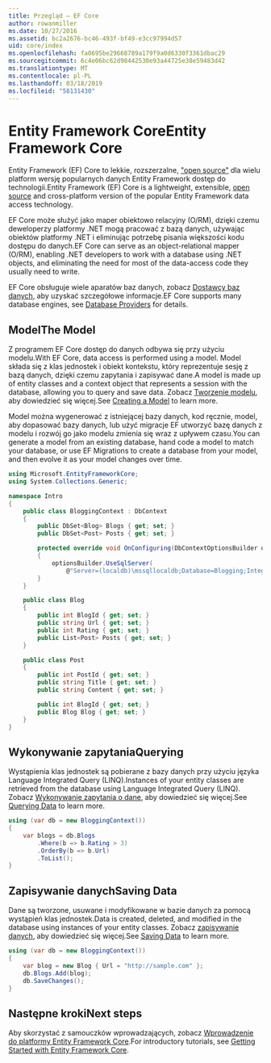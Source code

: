 ```yaml
---
title: Przegląd — EF Core
author: rowanmiller
ms.date: 10/27/2016
ms.assetid: bc2a2676-bc46-493f-bf49-e3cc97994d57
uid: core/index
ms.openlocfilehash: fa0695be29668789a179f9a0d6330f3361dbac29
ms.sourcegitcommit: 6c4e06bc62d98442530e93a44725e38e59483d42
ms.translationtype: MT
ms.contentlocale: pl-PL
ms.lasthandoff: 03/18/2019
ms.locfileid: "58131430"
---
```

# <a name="entity-framework-core"></a><span data-ttu-id="91237-102">Entity Framework Core</span><span class="sxs-lookup"><span data-stu-id="91237-102">Entity Framework Core</span></span>

<span data-ttu-id="91237-103">Entity Framework (EF) Core to lekkie, rozszerzalne, ["open source"](https://github.com/aspnet/EntityFrameworkCore) dla wielu platform wersję popularnych danych Entity Framework dostęp do technologii.</span><span class="sxs-lookup"><span data-stu-id="91237-103">Entity Framework (EF) Core is a lightweight, extensible, [open source](https://github.com/aspnet/EntityFrameworkCore) and cross-platform version of the popular Entity Framework data access technology.</span></span>

<span data-ttu-id="91237-104">EF Core może służyć jako maper obiektowo relacyjny (O/RM), dzięki czemu deweloperzy platformy .NET mogą pracować z bazą danych, używając obiektów platformy .NET i eliminując potrzebę pisania większości kodu dostępu do danych.</span><span class="sxs-lookup"><span data-stu-id="91237-104">EF Core can serve as an object-relational mapper (O/RM), enabling .NET developers to work with a database using .NET objects, and eliminating the need for most of the data-access code they usually need to write.</span></span>

<span data-ttu-id="91237-105">EF Core obsługuje wiele aparatów baz danych, zobacz [Dostawcy baz danych](providers/index.md), aby uzyskać szczegółowe informacje.</span><span class="sxs-lookup"><span data-stu-id="91237-105">EF Core supports many database engines, see [Database Providers](providers/index.md) for details.</span></span>

## <a name="the-model"></a><span data-ttu-id="91237-106">Model</span><span class="sxs-lookup"><span data-stu-id="91237-106">The Model</span></span>

<span data-ttu-id="91237-107">Z programem EF Core dostęp do danych odbywa się przy użyciu modelu.</span><span class="sxs-lookup"><span data-stu-id="91237-107">With EF Core, data access is performed using a model.</span></span> <span data-ttu-id="91237-108">Model składa się z klas jednostek i obiekt kontekstu, który reprezentuje sesję z bazą danych, dzięki czemu zapytania i zapisywać dane.</span><span class="sxs-lookup"><span data-stu-id="91237-108">A model is made up of entity classes and a context object that represents a session with the database, allowing you to query and save data.</span></span> <span data-ttu-id="91237-109">Zobacz [Tworzenie modelu](modeling/index.md), aby dowiedzieć się więcej.</span><span class="sxs-lookup"><span data-stu-id="91237-109">See [Creating a Model](modeling/index.md) to learn more.</span></span>

<span data-ttu-id="91237-110">Model można wygenerować z istniejącej bazy danych, kod ręcznie, model, aby dopasować bazy danych, lub użyć migracje EF utworzyć bazę danych z modelu i rozwój go jako modelu zmienia się wraz z upływem czasu.</span><span class="sxs-lookup"><span data-stu-id="91237-110">You can generate a model from an existing database, hand code a model to match your database, or use EF Migrations to create a database from your model, and then evolve it as your model changes over time.</span></span>

``` csharp
using Microsoft.EntityFrameworkCore;
using System.Collections.Generic;

namespace Intro
{
    public class BloggingContext : DbContext
    {
        public DbSet<Blog> Blogs { get; set; }
        public DbSet<Post> Posts { get; set; }

        protected override void OnConfiguring(DbContextOptionsBuilder optionsBuilder)
        {
            optionsBuilder.UseSqlServer(
                @"Server=(localdb)\mssqllocaldb;Database=Blogging;Integrated Security=True");
        }
    }

    public class Blog
    {
        public int BlogId { get; set; }
        public string Url { get; set; }
        public int Rating { get; set; }
        public List<Post> Posts { get; set; }
    }

    public class Post
    {
        public int PostId { get; set; }
        public string Title { get; set; }
        public string Content { get; set; }

        public int BlogId { get; set; }
        public Blog Blog { get; set; }
    }
}
```

## <a name="querying"></a><span data-ttu-id="91237-111">Wykonywanie zapytania</span><span class="sxs-lookup"><span data-stu-id="91237-111">Querying</span></span>

<span data-ttu-id="91237-112">Wystąpienia klas jednostek są pobierane z bazy danych przy użyciu języka Language Integrated Query (LINQ).</span><span class="sxs-lookup"><span data-stu-id="91237-112">Instances of your entity classes are retrieved from the database using Language Integrated Query (LINQ).</span></span> <span data-ttu-id="91237-113">Zobacz [Wykonywanie zapytania o dane](querying/index.md), aby dowiedzieć się więcej.</span><span class="sxs-lookup"><span data-stu-id="91237-113">See [Querying Data](querying/index.md) to learn more.</span></span>

``` csharp
using (var db = new BloggingContext())
{
    var blogs = db.Blogs
        .Where(b => b.Rating > 3)
        .OrderBy(b => b.Url)
        .ToList();
}
```

## <a name="saving-data"></a><span data-ttu-id="91237-114">Zapisywanie danych</span><span class="sxs-lookup"><span data-stu-id="91237-114">Saving Data</span></span>

<span data-ttu-id="91237-115">Dane są tworzone, usuwane i modyfikowane w bazie danych za pomocą wystąpień klas jednostek.</span><span class="sxs-lookup"><span data-stu-id="91237-115">Data is created, deleted, and modified in the database using instances of your entity classes.</span></span> <span data-ttu-id="91237-116">Zobacz [zapisywanie danych](saving/index.md), aby dowiedzieć się więcej.</span><span class="sxs-lookup"><span data-stu-id="91237-116">See [Saving Data](saving/index.md) to learn more.</span></span>

``` csharp
using (var db = new BloggingContext())
{
    var blog = new Blog { Url = "http://sample.com" };
    db.Blogs.Add(blog);
    db.SaveChanges();
}
```

## <a name="next-steps"></a><span data-ttu-id="91237-117">Następne kroki</span><span class="sxs-lookup"><span data-stu-id="91237-117">Next steps</span></span>

<span data-ttu-id="91237-118">Aby skorzystać z samouczków wprowadzających, zobacz [Wprowadzenie do platformy Entity Framework Core](get-started/index.md).</span><span class="sxs-lookup"><span data-stu-id="91237-118">For introductory tutorials, see [Getting Started with Entity Framework Core](get-started/index.md).</span></span>

